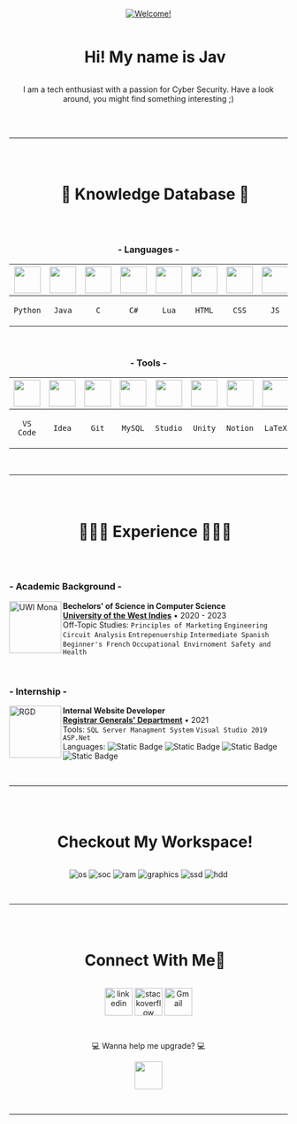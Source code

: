 <p align="center">
  <a href="https://git.io/typing-svg"><img src="https://readme-typing-svg.herokuapp.com?font=Fira+Code&duration=2500&pause=1000&color=20AEE6&center=true&random=true&width=435&lines=%F0%9F%8C%90+Welcome!+%F0%9F%8C%90;%F0%9F%8C%90+%C2%A1Bienvenido!+%F0%9F%8C%90;%F0%9F%8C%90+Bienvenue!+%F0%9F%8C%90;%F0%9F%8C%90+%ED%99%98%EC%98%81%ED%95%A9%EB%8B%88%EB%8B%A4!+%F0%9F%8C%90;%F0%9F%8C%90+Salve!+%F0%9F%8C%90" alt="Welcome!" /></a>
</p>

<div id="user-content-toc">
  <ul align="center">
    <summary><h1 style="display: inline-block">Hi! My name is Jav</h1></summary>
  </ul>
</div>
<p align="center">I am a tech enthusiast with a passion for Cyber Security.
Have a look around, you might find something interesting ;)
<p>
  
<br><br>
<!--------------------------------------------------------------------------------------------------------------------------------------------------------->

***
<br>
<div id="user-content-toc">
  <ul align="center">
    <summary><h1 style="display: inline-block">🧠 Knowledge Database 🧠</h1></summary>
  </ul>
</div>
<br>
<h3 align="center"> 
  - Languages -
</h3>
<div align="center">
  
| <img align="center" height="48px" width="48px" src="https://skillicons.dev/icons?i=python"/> | <img align="center" height="48px" width="48px" src="https://skillicons.dev/icons?i=java"/> | <img align="center" height="48px" width="48px" src="https://skillicons.dev/icons?i=c"/> | <img align="center" height="48px" width="48px" src="https://skillicons.dev/icons?i=cs"/> | <img align="center" height="48px" width="48px" src="https://skillicons.dev/icons?i=lua"/> | <img align="center" height="48px" width="48px" src="https://skillicons.dev/icons?i=html"/> | <img align="center" height="48px" width="48px" src="https://skillicons.dev/icons?i=css"/> | <img align="center" height="48px" width="48px" src="https://skillicons.dev/icons?i=javascript"/> 
|---|---|---|---|---|---|---|---
| <p align="center"> `Python` </p> | <p align="center"> `Java` </p> | <p align="center"> `C` </p> | <p align="center"> `C#` </p> | <p align="center"> `Lua` </p> | <p align="center"> `HTML` </p> | <p align="center"> `CSS` </p> | <p align="center"> `JS` </p> 

</div>

<br>
<!--------------------------------------------------------------------------------------------------------------------------------------------------------->

<h3 align="center"> 
 - Tools -
</h3>
<div align="center">

| <img align="center" height="48px" width="48px" src="https://skillicons.dev/icons?i=vscode"/> | <img align="center" height="48px" width="48px" src="https://skillicons.dev/icons?i=idea"/> | <img align="center" height="48px" width="48px" src="https://skillicons.dev/icons?i=git"/> | <img align="center" height="48px" width="48px" src="https://skillicons.dev/icons?i=mysql"/> | <img align="center" height="48px" width="48px" src="https://skillicons.dev/icons?i=androidstudio"/> | <img align="center" height="48px" width="48px" src="https://skillicons.dev/icons?i=unity"/> | <img align="center" height="48px" width="48px" src="https://skillicons.dev/icons?i=notion"/> | <img align="center" height="48px" width="48px" src="https://skillicons.dev/icons?i=latex"/> 
|---|---|---|---|---|---|---|---
| <p align="center"> `VS Code` </p> | <p align="center"> `Idea` </p> | <p align="center"> `Git` </p> | <p align="center"> `MySQL` </p> | <p align="center"> `Studio` </p> | <p align="center"> `Unity` </p> | <p align="center"> `Notion` </p> | <p align="center"> `LaTeX` </p> 

</div>

<br> 

***


<!--------------------------------------------------------------------------------------------------------------------------------------------------------->

<br>
<div id="user-content-toc">
  <ul align="center">
    <summary><h1 style="display: inline-block">👨🏻‍💻 Experience 👨🏻‍💻</h1></summary>
  </ul>
</div>
<br>
<h3> 
 - Academic Background -
</h3>


[<img align="left" height="94px" width="94px" alt="UWI Mona" src="https://upload.wikimedia.org/wikipedia/en/0/01/Coat_of_arms_of_the_University_of_the_West_Indies.png"/>](https://www.mona.uwi.edu/)
**Bechelors' of Science in Computer Science** \
[**University of the West Indies**](https://www.mona.uwi.edu/)  • 2020 - 2023\
Off-Topic Studies: `Principles of Marketing` `Engineering Circuit Analysis` `Entrepenuership` 
`Intermediate Spanish` `Beginner's French` `Occupational Envirnoment Safety and Health`

<br>
<!--------------------------------------------------------------------------------------------------------------------------------------------------------->

<h3> 
 - Internship -
</h3>

[<img align="left" height="94px" width="94px" alt="RGD" src="https://jis.gov.jm/media/2020/06/rgd-logo.jpg"/>](https://www.rgd.gov.jm/)
**Internal Website Developer** \
[**Registrar Generals' Department**](https://www.rgd.gov.jm/)  • 2021\
Tools: `SQL Server Managment System` `Visual Studio 2019` `ASP.Net` <br>
Languages: ![Static Badge](https://img.shields.io/badge/JavaScript-%23F7DF1E?style=flat-square&logo=javascript&logoColor=white&color=yellow) ![Static Badge](https://img.shields.io/badge/HTML5-%23E34F26?style=flat-square&logo=html5&logoColor=white) ![Static Badge](https://img.shields.io/badge/PHP-%23777BB4?style=flat-square&logo=php&logoColor=white) ![Static Badge](https://img.shields.io/badge/CSS-%231572B6?style=flat-square&logo=css3&logoColor=white)

<br> 

***

<br>


<div id="user-content-toc">
  <ul align="center">
    <summary><h1 style="display: inline-block">Checkout My Workspace!</h1></summary>
  </ul>
</div>
<p align='center'>
  <img alt="os" src="https://img.shields.io/badge/Windows-ACER_Aspire_5-0078D6?style=for-the-badge&logo=windows&logoColor=white" />
  <img alt="soc" src="https://img.shields.io/badge/AMD-Ryzen_5-0071C5?style=for-the-badge&logo=amd&logoColor=white" />
  <img alt="ram" src="https://img.shields.io/badge/RAM-16GB-%230071C5.svg?&style=for-the-badge&logoColor=white" />
  <img alt="graphics" src="https://img.shields.io/badge/Vega-8-76B900?style=for-the-badge&logo=vega&logoColor=white" />
  <img alt="ssd" src="https://img.shields.io/badge/250%20GB%20SSD-grey?style=for-the-badge" />
  <img alt="hdd" src="https://img.shields.io/badge/250%20GB%20HDD-grey?style=for-the-badge" />
</p>

<br>

***

<br>

<div id="user-content-toc">
  <ul align="center">
    <summary><h1 style="display: inline-block">Connect With Me🤝</h1></summary>
  </ul>
</div>

<p align="center">
  
<a href="https://www.linkedin.com/in/javon-peart-55980620b/" target="blank">
  <img align="center" src="https://skillicons.dev/icons?i=linkedin" alt="linkedin" height="50" width="50"></a>

<a href="https://stackoverflow.com/users/22449316/j-peart" target="blank">
  <img align="center" src="https://skillicons.dev/icons?i=stackoverflow" alt="stackoverflow" height="50" width="50"/></a>

<a href="mailto:javonpeart@gmail.com" target="blank">
  <img align="center"src="https://skillicons.dev/icons?i=gmail" alt="Gmail" height="50" width="50"/></a>
</p>

<br>

<p align="center">
  💻 Wanna help me upgrade? 💻
</p>

<p align="center">
<a href="https://www.buymeacoffee.com/javv" target="blank">
  <img src="https://cdn.buymeacoffee.com/buttons/v2/default-blue.png" height="50"/></a>
</p>
<br> 

***
<!---
### Potential
## <img src="https://media2.giphy.com/media/QssGEmpkyEOhBCb7e1/giphy.gif?cid=ecf05e47a0n3gi1bfqntqmob8g9aid1oyj2wr3ds3mg700bl&rid=giphy.gif" width ="25"><b> Skills</b>
--->
<!--
<p align="center">
  <a href="https://git.io/typing-svg"><img src="https://readme-typing-svg.herokuapp.com?font=monospace&duration=2000&pause=1000&color=49DB05&center=true&background=FFFFFF00&repeat=false&random=false&width=180&lines=H3LL0+EVERYNYAN" alt="Typing SVG" /></a>
  <a href="https://git.io/typing-svg"><img src="https://readme-typing-svg.herokuapp.com?font=terminal&duration=1000&pause=500&color=49DB05&background=FFFFFF00&random=false&width=100&lines=|;|;|;|;|" alt="Typing SVG" /></a>
</p>


<a href="https://git.io/typing-svg"><img src="https://readme-typing-svg.herokuapp.com?font=Fira+Code&duration=100&pause=100&color=DBDBDB&background=FFFFFF00&center=true&vCenter=true&repeat=false&random=false&width=322&height=40&lines=%F0%9F%A4%96%3A+H%7C;%F0%9F%A4%96%3AH3%7C;%F0%9F%A4%96%3AH3L%7C;%F0%9F%A4%96%3AH3LL%7C;%F0%9F%A4%96%3AH3LL0%7C;%F0%9F%A4%96%3AH3LL0+%7C;%F0%9F%A4%96%3AH3LL0+V%7C;%F0%9F%A4%96%3AH3LL0+V1%7C;%F0%9F%A4%96%3AH3LL0+V1S%7C;%F0%9F%A4%96%3AH3LL0+V1S1%7C;%F0%9F%A4%96%3AH3LL0+V1S1T%7C;%F0%9F%A4%96%3AH3LL0+V1S1T%7C;%F0%9F%A4%96%3AH3LL0+V1S1T0%7C;%F0%9F%A4%96%3AH3LL0+V1S1T0R%7C;%F0%9F%A4%96%3AH3LL0+V1S1T0R%7C" alt="Typing SVG" /></a>
-->


<!--<details>
    <summary>&#9889 🕋 <b>GitHub Stats</b></summary><br/>-->
<!--
[![Waren Gonzaga Github Stats](https://readme-stats.warengonzaga.com/api?username=warengonzaga&show_icons=true&count_private=true)](https://github.com/warengonzaga/github-readme-stats) [![Top Language](https://readme-stats.warengonzaga.com/api/top-langs?username=warengonzaga&layout=compact)](https://github.com/warengonzaga/github-readme-stats)
-->
<!--</details>
-->


